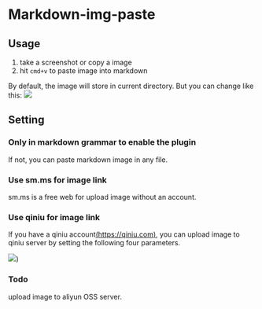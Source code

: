 # Markdown-img-paste

## Usage

1. take a screenshot or copy a image
2. hit `cmd+v` to paste image into markdown

By default, the image will store in current directory. But you can change like this:
![](http://7xpcbe.com1.z0.glb.clouddn.com/markdown-img-paste.gif)

## Setting

### Only in markdown grammar to enable the plugin

If not, you can paste markdown image in any file.

### Use sm.ms for image link

sm.ms is a free web for upload image without an account.

### Use qiniu for image link

If you have a qiniu account[(https://qiniu.com)](https://qiniu.com), you can upload image to qiniu server by setting the following four parameters.

![](http://7xpcbe.com1.z0.glb.clouddn.com/markdown_setting.png))


### Todo 

upload image to aliyun OSS server.
